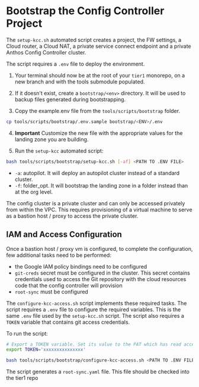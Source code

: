 # Bootstrap the Config Controller Project

The `setup-kcc.sh` automated script creates a project, the FW settings, a Cloud router, a Cloud NAT, a private service connect endpoint and a private Anthos Config Controller cluster.

The script requires a `.env` file to deploy the environment.

1. Your terminal should now be at the root of your `tier1` monorepo, on a new branch and with the tools submodule populated.

2. If it doesn't exist, create a `bootstrap/<env>` directory. It will be used to backup files generated during bootstrapping.

3. Copy the example.env file from the `tools/scripts/bootstrap` folder.

```bash
cp tools/scripts/bootstrap/.env.sample bootstrap/<ENV>/.env
```

4. **Important** Customize the new file with the appropriate values for the landing zone you are building.

5. Run the `setup-kcc` automated script:

```bash
bash tools/scripts/bootstrap/setup-kcc.sh [-af] <PATH TO .ENV FILE>
```
- `-a`: autopilot. It will deploy an autopilot cluster instead of a standard cluster.
- `-f`: folder_opt. It will bootstrap the landing zone in a folder instead than at the org level.

The config cluster is a private cluster and can only be accessed privately from within the VPC. This requires provisioning of a virtual machine to serve as a bastion host / proxy to access the private cluster.

## IAM and Access Configuration

Once a bastion host / proxy vm is configured, to complete the configuration, few additional tasks need to be performed:
- the Google IAM policy bindings need to be configured
- `git-creds` secret must be configured in the cluster. This secret contains credentials used to access the Git repository with the cloud resources code that the config controller will provision
- `root-sync` must be configured

The `configure-kcc-access.sh` script implements these required tasks. The script requires a `.env` file to configure the required variables.  This is the same `.env` file used by the `setup-kcc.sh` script. The script also requires a `TOKEN` variable that contains git access credentials.

To run the script:

```bash
# Export a TOKEN variable. Set its value to the PAT which has read access to the tier1 monorepo.
export TOKEN='xxxxxxxxxxxxxxx'

bash tools/scripts/bootstrap/configure-kcc-access.sh <PATH TO .ENV FILE>
```

The script generates a `root-sync.yaml` file.  This file should be checked into the tier1 repo